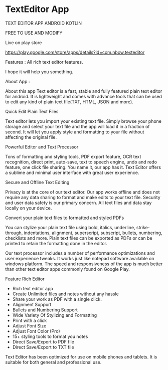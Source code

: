 # TextEditor App
TEXT EDITOR APP ANDROID KOTLIN

FREE TO USE AND MODIFY

Live on play store

https://play.google.com/store/apps/details?id=com.nbow.texteditor






Features :
All rich text editor features.

I hope it will help you something.


About App :


About this app
Text editor is a fast, stable and fully featured plain text editor for android. It is lightweight and comes with advance tools that can be used to edit any kind of plain text file(TXT, HTML, JSON and more).

Quick Edit Plain Text Files

Text editor lets you import your existing text file. Simply browse your phone storage and select your text file and the app will load it in a fraction of second. It will let you apply style and formatting to your file without affecting the original file.

Powerful Editor and Text Processor

Tons of formatting and styling tools, PDF export feature, OCR text recognition, direct print, auto-save, text to speech engine, undo and redo feature, one click file sharing. You name it, our app has it. Text Editor offers a sublime and minimal user interface with great user experience.

Secure and Offline Text Editing

Privacy is at the core of our text editor. Our app works offline and does not require any data sharing to format and make edits to your text file. Security and user data safety is our primary concern. All text files and data stay locally on your device.



Convert your plain text files to formatted and styled PDFs

You can stylize your plain text file using bold, italics, underline, strike-through, indentations, alignment, superscript, subscript, bullets, numbering, checklists and more. Plain text files can be exported as PDFs or can be printed to retain the formatting done in the editor.

Our text processor includes a number of performance optimizations and user experience tweaks. It works just like notepad software available on windows platform. The speed and responsiveness of the app is much better than other text editor apps commonly found on Google Play.

Feature Rich Editor

+ Rich text editor app
+ Create Unlimited files and notes without any hassle
+ Share your work as PDF with a single click.
+ Alignment Support
+ Bullets and Numbering Support
+ Wide Variety Of Stylizing and Formatting
+ Print with a click
+ Adjust Font Size
+ Adjust Font Color (Pro)
+ 15+ styling tools to format you notes
+ Direct Save/Export to PDF file
+ Direct Save/Export to TXT file

Text Editor has been optimized for use on mobile phones and tablets. It is suitable for both general and professional use.
